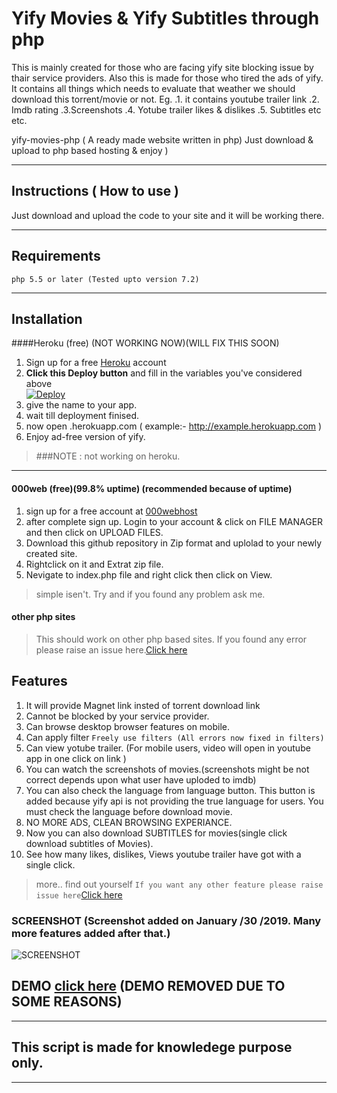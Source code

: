 # Yify Movies & Yify Subtitles through php 

This is mainly created for those who are facing yify site blocking issue by thair service providers.
Also this is made for those who tired the ads of yify. It contains all things which needs to evaluate that weather we should download this torrent/movie or not. Eg. .1. it contains youtube trailer link .2. Imdb rating  .3.Screenshots .4. Yotube trailer likes & dislikes .5. Subtitles etc etc.

yify-movies-php ( A ready made website written in php) Just download & upload to php based hosting & enjoy )

***

## Instructions ( How to use )

Just download and upload the code to your site and it will be working there.
***

## Requirements
```php 5.5 or later (Tested upto version 7.2)```
***
## Installation 
####Heroku (free) (NOT WORKING NOW)(WILL FIX THIS SOON)
1. Sign up for a free [Heroku](https://heroku.com) account
2. **Click this Deploy button** and fill in the variables you've considered above <br>
[![Deploy](https://www.herokucdn.com/deploy/button.png)](https://heroku.com/deploy)
3. give the name to your app.
4. wait till deployment finised.
5. now open <your app name>.herokuapp.com  ( example:- http://example.herokuapp.com )
6. Enjoy ad-free version of yify.
> ###NOTE : not working  on heroku.
 ***
 #### 000web (free)(99.8% uptime) (recommended because of uptime)
 1. sign up for a free account at [000webhost](https://www.000webhost.com/1142879.html)
 2. after complete sign up. Login to your account & click on FILE MANAGER and then click on UPLOAD FILES.
 3. Download this github repository in Zip format and uplolad to your newly created site. 
 4. Rightclick on it and Extrat zip file.
 5. Nevigate to index.php file and right click then click on View.
 > simple isen't. Try and if you found any problem ask me.
 #### other php sites
  > This should work on other php based sites. If you found any error please raise an issue here.[Click here](https://github.com/nk932714/yify-movies-php/issues)
## Features
1. It will provide Magnet link insted of torrent download link
2. Cannot be blocked by your service provider. 
3. Can browse desktop browser features on mobile.
4. Can apply filter ```Freely use filters (All errors now fixed in filters)```
5. Can view yotube trailer. (For mobile users, video will open in youtube app in one click on link )
6. You can watch the screenshots of movies.(screenshots might be not correct depends upon what user have uploded to imdb)
7. You can also check the language from language button. This button is added because yify api is not providing the true language for users. You must check the language before download movie.
8. NO MORE ADS, CLEAN BROWSING EXPERIANCE.
9. Now you can also download SUBTITLES for movies(single click download subtitles of Movies).
10. See how many likes, dislikes, Views youtube trailer have got with a single click.
> more.. find out yourself
``` If you want any other feature please raise issue here ```[Click here](https://github.com/nk932714/yify-movies-php/issues)
### SCREENSHOT (Screenshot added on January /30 /2019. Many more features added after that.)
![SCREENSHOT](/img/222222222.jpg?raw=true "SCREENSHOT")
## DEMO [click here]() (DEMO REMOVED DUE TO SOME REASONS)

***
## This script is made for knowledege purpose only.
***
